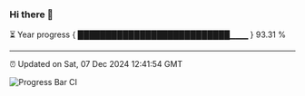### Hi there 👋

⏳ Year progress { ███████████████████████████▁▁▁ } 93.31 %

---

⏰ Updated on Sat, 07 Dec 2024 12:41:54 GMT

![Progress Bar CI](https://github.com/ZhaoGui/ZhaoGui/workflows/Progress%20Bar%20CI/badge.svg)
